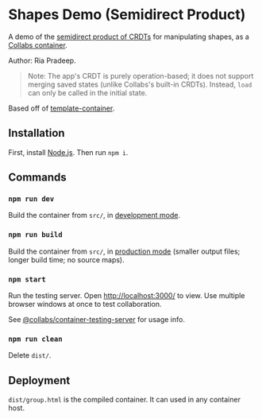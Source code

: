 # Shapes Demo (Semidirect Product)

A demo of the [semidirect product of CRDTs](https://docs.google.com/presentation/d/1AzUBBmq9IAf39ZvtSU5UtI-hlugsDsX7kuGKaaOZExQ/edit?usp=sharing) for manipulating shapes, as a [Collabs container](https://github.com/composablesys/collabs/blob/master/collabs/docs/containers.md).

Author: Ria Pradeep.

> Note: The app's CRDT is purely operation-based; it does not support merging saved states (unlike Collabs's built-in CRDTs). Instead, `load` can only be called in the initial state.

Based off of [template-container](https://github.com/composablesys/collabs/tree/master/template-container).

## Installation

First, install [Node.js](https://nodejs.org/). Then run `npm i`.

## Commands

### `npm run dev`

Build the container from `src/`, in [development mode](https://webpack.js.org/guides/development/).

### `npm run build`

Build the container from `src/`, in [production mode](https://webpack.js.org/guides/production/) (smaller output files; longer build time; no source maps).

### `npm start`

Run the testing server. Open [http://localhost:3000/](http://localhost:3000/) to view. Use multiple browser windows at once to test collaboration.

See [@collabs/container-testing-server](https://www.npmjs.com/package/@collabs/container-testing-server) for usage info.

### `npm run clean`

Delete `dist/`.

## Deployment

`dist/group.html` is the compiled container. It can used in any container host.
